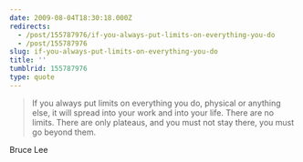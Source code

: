 ```yaml
---
date: 2009-08-04T18:30:18.000Z
redirects:
  - /post/155787976/if-you-always-put-limits-on-everything-you-do
  - /post/155787976
slug: if-you-always-put-limits-on-everything-you-do
title: ''
tumblrid: 155787976
type: quote
---
```

> If you always put limits on everything you do, physical or anything else, it will spread into your work and into your life. There are no limits. There are only plateaus, and you must not stay there, you must go beyond them.

Bruce Lee

